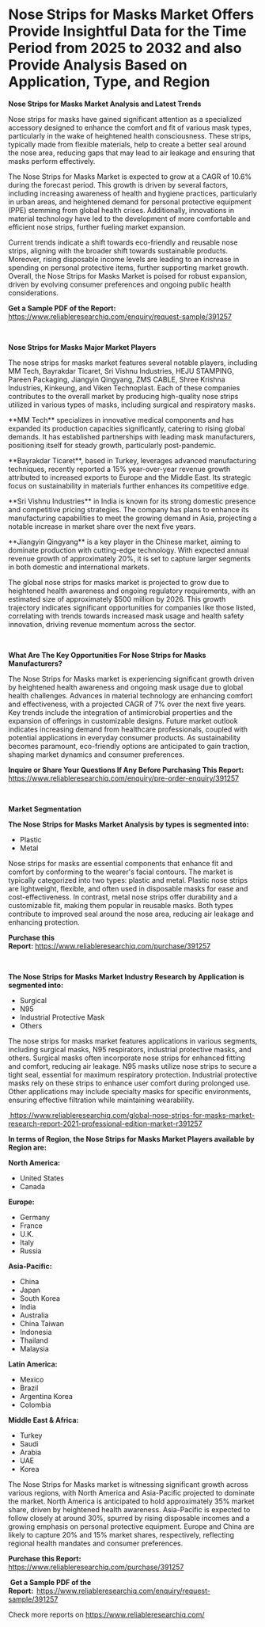 <p><h1>Nose Strips for Masks Market Offers Provide Insightful Data for the Time Period from 2025 to 2032 and also Provide Analysis Based on Application, Type, and Region</h1></p><p><strong>Nose Strips for Masks Market Analysis and Latest Trends</strong></p>
<p><p>Nose strips for masks have gained significant attention as a specialized accessory designed to enhance the comfort and fit of various mask types, particularly in the wake of heightened health consciousness. These strips, typically made from flexible materials, help to create a better seal around the nose area, reducing gaps that may lead to air leakage and ensuring that masks perform effectively.</p><p>The Nose Strips for Masks Market is expected to grow at a CAGR of 10.6% during the forecast period. This growth is driven by several factors, including increasing awareness of health and hygiene practices, particularly in urban areas, and heightened demand for personal protective equipment (PPE) stemming from global health crises. Additionally, innovations in material technology have led to the development of more comfortable and efficient nose strips, further fueling market expansion. </p><p>Current trends indicate a shift towards eco-friendly and reusable nose strips, aligning with the broader shift towards sustainable products. Moreover, rising disposable income levels are leading to an increase in spending on personal protective items, further supporting market growth. Overall, the Nose Strips for Masks Market is poised for robust expansion, driven by evolving consumer preferences and ongoing public health considerations.</p></p>
<p><strong>Get a Sample PDF of the Report:&nbsp;</strong> <a href="https://www.reliableresearchiq.com/enquiry/request-sample/391257?utm_campaign=1119&utm_medium=2&utm_source=Github&utm_content=ia&utm_term=16012025&utm_id=nose-strips-for-masks">https://www.reliableresearchiq.com/enquiry/request-sample/391257</a></p>
<p>&nbsp;</p>
<p><strong>Nose Strips for Masks Major Market Players</strong></p>
<p><p>The nose strips for masks market features several notable players, including MM Tech, Bayrakdar Ticaret, Sri Vishnu Industries, HEJU STAMPING, Pareen Packaging, Jiangyin Qingyang, ZMS CABLE, Shree Krishna Industries, Kinkeung, and Viken Technoplast. Each of these companies contributes to the overall market by producing high-quality nose strips utilized in various types of masks, including surgical and respiratory masks.</p><p>**MM Tech** specializes in innovative medical components and has expanded its production capacities significantly, catering to rising global demands. It has established partnerships with leading mask manufacturers, positioning itself for steady growth, particularly post-pandemic.</p><p>**Bayrakdar Ticaret**, based in Turkey, leverages advanced manufacturing techniques, recently reported a 15% year-over-year revenue growth attributed to increased exports to Europe and the Middle East. Its strategic focus on sustainability in materials further enhances its competitive edge.</p><p>**Sri Vishnu Industries** in India is known for its strong domestic presence and competitive pricing strategies. The company has plans to enhance its manufacturing capabilities to meet the growing demand in Asia, projecting a notable increase in market share over the next five years.</p><p>**Jiangyin Qingyang** is a key player in the Chinese market, aiming to dominate production with cutting-edge technology. With expected annual revenue growth of approximately 20%, it is set to capture larger segments in both domestic and international markets.</p><p>The global nose strips for masks market is projected to grow due to heightened health awareness and ongoing regulatory requirements, with an estimated size of approximately $500 million by 2026. This growth trajectory indicates significant opportunities for companies like those listed, correlating with trends towards increased mask usage and health safety innovation, driving revenue momentum across the sector.</p></p>
<p>&nbsp;</p>
<p><strong>What Are The Key Opportunities For Nose Strips for Masks Manufacturers?</strong></p>
<p><p>The Nose Strips for Masks market is experiencing significant growth driven by heightened health awareness and ongoing mask usage due to global health challenges. Advances in material technology are enhancing comfort and effectiveness, with a projected CAGR of 7% over the next five years. Key trends include the integration of antimicrobial properties and the expansion of offerings in customizable designs. Future market outlook indicates increasing demand from healthcare professionals, coupled with potential applications in everyday consumer products. As sustainability becomes paramount, eco-friendly options are anticipated to gain traction, shaping market dynamics and consumer preferences.</p></p>
<p><strong>Inquire or Share Your Questions If Any Before Purchasing This Report:</strong> <a href="https://www.reliableresearchiq.com/enquiry/pre-order-enquiry/391257?utm_campaign=1119&utm_medium=2&utm_source=Github&utm_content=ia&utm_term=16012025&utm_id=nose-strips-for-masks">https://www.reliableresearchiq.com/enquiry/pre-order-enquiry/391257</a></p>
<p>&nbsp;</p>
<p><strong>Market Segmentation</strong></p>
<p><strong>The Nose Strips for Masks Market Analysis by types is segmented into:</strong></p>
<p><ul><li>Plastic</li><li>Metal</li></ul></p>
<p><p>Nose strips for masks are essential components that enhance fit and comfort by conforming to the wearer's facial contours. The market is typically categorized into two types: plastic and metal. Plastic nose strips are lightweight, flexible, and often used in disposable masks for ease and cost-effectiveness. In contrast, metal nose strips offer durability and a customizable fit, making them popular in reusable masks. Both types contribute to improved seal around the nose area, reducing air leakage and enhancing protection.</p></p>
<p><strong>Purchase this Report:&nbsp;</strong><a href="https://www.reliableresearchiq.com/purchase/391257?utm_campaign=1119&utm_medium=2&utm_source=Github&utm_content=ia&utm_term=16012025&utm_id=nose-strips-for-masks">https://www.reliableresearchiq.com/purchase/391257</a></p>
<p>&nbsp;</p>
<p><strong>The Nose Strips for Masks Market Industry Research by Application is segmented into:</strong></p>
<p><ul><li>Surgical</li><li>N95</li><li>Industrial Protective Mask</li><li>Others</li></ul></p>
<p><p>The nose strips for masks market features applications in various segments, including surgical masks, N95 respirators, industrial protective masks, and others. Surgical masks often incorporate nose strips for enhanced fitting and comfort, reducing air leakage. N95 masks utilize nose strips to secure a tight seal, essential for maximum respiratory protection. Industrial protective masks rely on these strips to enhance user comfort during prolonged use. Other applications may include specialty masks for specific environments, ensuring effective filtration while maintaining wearability.</p></p>
<p><a href="https://www.reliableresearchiq.com/global-nose-strips-for-masks-market-research-report-2021-professional-edition-market-r391257?utm_campaign=1119&utm_medium=2&utm_source=Github&utm_content=ia&utm_term=16012025&utm_id=nose-strips-for-masks">&nbsp;https://www.reliableresearchiq.com/global-nose-strips-for-masks-market-research-report-2021-professional-edition-market-r391257</a></p>
<p><strong>In terms of Region, the Nose Strips for Masks Market Players available by Region are:</strong></p>
<p>
    <p> <strong> North America: </strong>
        <ul>
            <li>United States</li>
            <li>Canada</li>
        </ul>
        </p> 
    <p> <strong> Europe: </strong>
        <ul>
            <li>Germany</li>
            <li>France</li>
            <li>U.K.</li>
            <li>Italy</li>
            <li>Russia</li>
        </ul>
        </p> 
    <p> <strong> Asia-Pacific: </strong>
        <ul>
            <li>China</li>
            <li>Japan</li>
            <li>South Korea</li>
            <li>India</li>
            <li>Australia</li>
            <li>China Taiwan</li>
            <li>Indonesia</li>
            <li>Thailand</li>
            <li>Malaysia</li>
        </ul>
        </p> 
    <p> <strong> Latin America: </strong>
        <ul>
            <li>Mexico</li>
            <li>Brazil</li>
            <li>Argentina Korea</li>
            <li>Colombia</li>
        </ul>
        </p> 
    <p> <strong> Middle East & Africa: </strong>
        <ul>
            <li>Turkey</li>
            <li>Saudi</li>
            <li>Arabia</li>
            <li>UAE</li>
            <li>Korea</li>
        </ul>
    </p>
    </p>
<p><p>The Nose Strips for Masks market is witnessing significant growth across various regions, with North America and Asia-Pacific projected to dominate the market. North America is anticipated to hold approximately 35% market share, driven by heightened health awareness. Asia-Pacific is expected to follow closely at around 30%, spurred by rising disposable incomes and a growing emphasis on personal protective equipment. Europe and China are likely to capture 20% and 15% market shares, respectively, reflecting regional health mandates and consumer preferences.</p></p>
<p><strong>Purchase this Report: </strong><a href="https://www.reliableresearchiq.com/purchase/391257?utm_campaign=1119&utm_medium=2&utm_source=Github&utm_content=ia&utm_term=16012025&utm_id=nose-strips-for-masks">https://www.reliableresearchiq.com/purchase/391257</a></p>
<p>&nbsp;<strong>Get a Sample PDF of the Report:&nbsp;&nbsp;</strong><a href="https://www.reliableresearchiq.com/enquiry/request-sample/391257?utm_campaign=1119&utm_medium=2&utm_source=Github&utm_content=ia&utm_term=16012025&utm_id=nose-strips-for-masks">https://www.reliableresearchiq.com/enquiry/request-sample/391257</a></p>
<p><strong></strong></p>
<p>Check more reports on <a href="https://www.reliableresearchiq.com/?utm_campaign=1119&utm_medium=2&utm_source=Github&utm_content=ia&utm_term=16012025&utm_id=nose-strips-for-masks">https://www.reliableresearchiq.com/</a></p>